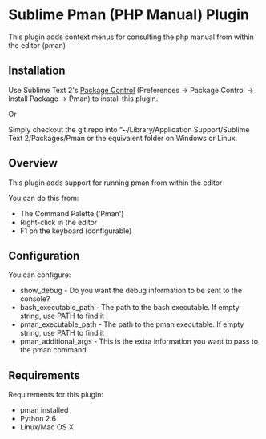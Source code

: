 Sublime Pman (PHP Manual) Plugin
================================

This plugin adds context menus for consulting the php manual from within the editor (pman)

Installation
------------

Use Sublime Text 2's [Package Control](http://wbond.net/sublime_packages/package_control) (Preferences -> Package Control -> Install Package -> Pman) to install this plugin.

Or

Simply checkout the git repo into “~/Library/Application Support/Sublime Text 2/Packages/Pman or the equivalent folder on Windows or Linux.


Overview
--------

This plugin adds support for running pman from within the editor

You can do this from:

* The Command Palette ('Pman')
* Right-click in the editor
* F1 on the keyboard (configurable)

Configuration
-------------

You can configure:

* show_debug - Do you want the debug information to be sent to the console?
* bash_executable_path - The path to the bash executable. If empty string, use PATH to find it
* pman_executable_path - The path to the pman executable. If empty string, use PATH to find it
* pman_additional_args - This is the extra information you want to pass to the pman command.


Requirements
------------

Requirements for this plugin:

* pman installed
* Python 2.6
* Linux/Mac OS X

